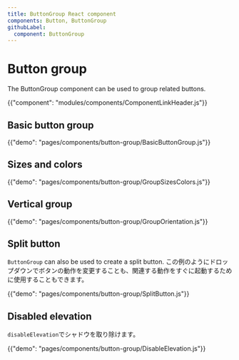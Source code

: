 ```yaml
---
title: ButtonGroup React component
components: Button, ButtonGroup
githubLabel:
  component: ButtonGroup
---
```


# Button group

<p class="description">The ButtonGroup component can be used to group related buttons.</p>

{{"component": "modules/components/ComponentLinkHeader.js"}}

## Basic button group

{{"demo": "pages/components/button-group/BasicButtonGroup.js"}}

## Sizes and colors

{{"demo": "pages/components/button-group/GroupSizesColors.js"}}

## Vertical group

{{"demo": "pages/components/button-group/GroupOrientation.js"}}

## Split button

`ButtonGroup` can also be used to create a split button. この例のようにドロップダウンでボタンの動作を変更することも、関連する動作をすぐに起動するために使用することもできます。

{{"demo": "pages/components/button-group/SplitButton.js"}}

## Disabled elevation

`disableElevation`でシャドウを取り除けます。

{{"demo": "pages/components/button-group/DisableElevation.js"}}
